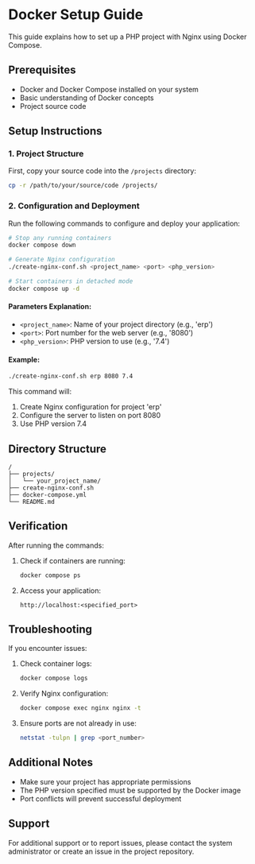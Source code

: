 # Docker Setup Guide

This guide explains how to set up a PHP project with Nginx using Docker Compose.

## Prerequisites

- Docker and Docker Compose installed on your system
- Basic understanding of Docker concepts
- Project source code

## Setup Instructions

### 1. Project Structure

First, copy your source code into the `/projects` directory:
```bash
cp -r /path/to/your/source/code /projects/
```

### 2. Configuration and Deployment

Run the following commands to configure and deploy your application:

```bash
# Stop any running containers
docker compose down

# Generate Nginx configuration
./create-nginx-conf.sh <project_name> <port> <php_version>

# Start containers in detached mode
docker compose up -d
```

#### Parameters Explanation:
- `<project_name>`: Name of your project directory (e.g., 'erp')
- `<port>`: Port number for the web server (e.g., '8080')
- `<php_version>`: PHP version to use (e.g., '7.4')

#### Example:
```bash
./create-nginx-conf.sh erp 8080 7.4
```

This command will:
1. Create Nginx configuration for project 'erp'
2. Configure the server to listen on port 8080
3. Use PHP version 7.4

## Directory Structure

```
/
├── projects/
│   └── your_project_name/
├── create-nginx-conf.sh
├── docker-compose.yml
└── README.md
```

## Verification

After running the commands:
1. Check if containers are running:
   ```bash
   docker compose ps
   ```

2. Access your application:
   ```
   http://localhost:<specified_port>
   ```

## Troubleshooting

If you encounter issues:

1. Check container logs:
   ```bash
   docker compose logs
   ```

2. Verify Nginx configuration:
   ```bash
   docker compose exec nginx nginx -t
   ```

3. Ensure ports are not already in use:
   ```bash
   netstat -tulpn | grep <port_number>
   ```

## Additional Notes

- Make sure your project has appropriate permissions
- The PHP version specified must be supported by the Docker image
- Port conflicts will prevent successful deployment

## Support

For additional support or to report issues, please contact the system administrator or create an issue in the project repository.